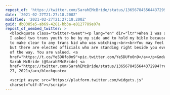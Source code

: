 ```yaml
---
repost_of: 'https://twitter.com/SarahEMcBride/status/1365678455644372994'
date: '2021-02-27T21:27:18.200Z'
modified: '2021-02-27T21:27:18.200Z'
guid: db0385e5-ab69-4281-bb3a-e8127789e07a
repost_of_oembed_twitter: >
  <blockquote class="twitter-tweet"><p lang="en" dir="ltr">When I was sworn in,
  I asked two trans youth to be by my side and to hold my bible because I wanted
  to make clear to any trans kid who was watching:<br><br>You may feel alone,
  but there are elected officials who are standing right beside you every step
  of the way. You are valued. <a
  href="https://t.co/Ye5DUfo0n9">pic.twitter.com/Ye5DUfo0n9</a></p>&mdash; Sen.
  Sarah McBride (@SarahEMcBride) <a
  href="https://twitter.com/SarahEMcBride/status/1365678455644372994?ref_src=twsrc%5Etfw">February
  27, 2021</a></blockquote>

  <script async src="https://platform.twitter.com/widgets.js"
  charset="utf-8"></script>
---
```

 
